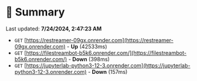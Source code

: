 # 📖 Summary
Last updated: **7/24/2024, 2:47:23 AM**

- `GET` [https://restreamer-09gx.onrender.com](https://restreamer-09gx.onrender.com) - **Up** (42533ms)
- `GET` [https://filestreambot-b5k6.onrender.com/](https://filestreambot-b5k6.onrender.com/) - **Down** (398ms)
- `GET` [https://jupyterlab-python3-12-3.onrender.com](https://jupyterlab-python3-12-3.onrender.com) - **Down** (157ms)
